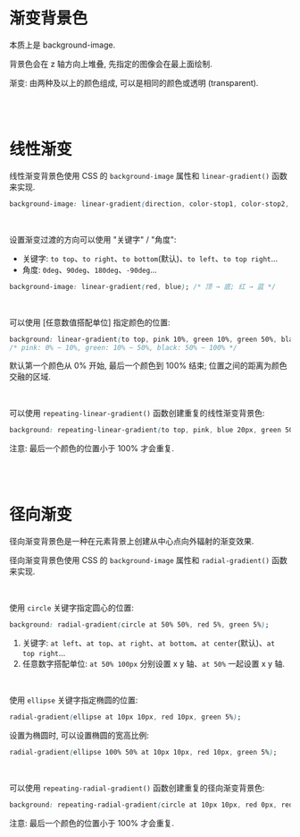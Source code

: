 # 渐变背景色

本质上是 background-image.

背景色会在 z 轴方向上堆叠, 先指定的图像会在最上面绘制.

渐变: 由两种及以上的颜色组成, 可以是相同的颜色或透明 (transparent).

<br><br>

# 线性渐变

线性渐变背景色使用 CSS 的 `background-image` 属性和 `linear-gradient()` 函数来实现.

```css
background-image: linear-gradient(direction, color-stop1, color-stop2, ...);
```

<br>

设置渐变过渡的方向可以使用 "关键字" / "角度":

-   关键字: `to top`、`to right`、`to bottom`(默认)、`to left`、`to top right`...
-   角度: `0deg`、`90deg`、`180deg`、`-90deg`...

```css
background-image: linear-gradient(red, blue); /* 顶 → 底; 红 → 蓝 */
```

<br>

可以使用 [任意数值搭配单位] 指定颜色的位置:

```css
background: linear-gradient(to top, pink 10%, green 10%, green 50%, black 50%);
/* pink: 0% ~ 10%, green: 10% ~ 50%, black: 50% ~ 100% */
```

默认第一个颜色从 0% 开始, 最后一个颜色到 100% 结束; 位置之间的距离为颜色交融的区域.

<br>

可以使用 `repeating-linear-gradient()` 函数创建重复的线性渐变背景色:

```css
background: repeating-linear-gradient(to top, pink, blue 20px, green 50%);
```

注意: 最后一个颜色的位置小于 100% 才会重复.

<br><br>

# 径向渐变

径向渐变背景色是一种在元素背景上创建从中心点向外辐射的渐变效果.

径向渐变背景色使用 CSS 的 `background-image` 属性和 `radial-gradient()` 函数来实现.

<br>

使用 `circle` 关键字指定圆心的位置:

```css
background: radial-gradient(circle at 50% 50%, red 5%, green 5%);
```

1. 关键字: `at left`、`at top`、`at right`、`at bottom`、`at center`(默认)、`at top right`...
2. 任意数字搭配单位: `at 50% 100px` 分别设置 x y 轴、`at 50%` 一起设置 x y 轴.

<br>

使用 `ellipse` 关键字指定椭圆的位置:

```css
radial-gradient(ellipse at 10px 10px, red 10px, green 5%);
```

设置为椭圆时, 可以设置椭圆的宽高比例:

```css
radial-gradient(ellipse 100% 50% at 10px 10px, red 10px, green 5%);
```

<br>

可以使用 `repeating-radial-gradient()` 函数创建重复的径向渐变背景色:

```css
background: repeating-radial-gradient(circle at 10px 10px, red 0px, red 10px, green 10px, green 20px);
```

注意: 最后一个颜色的位置小于 100% 才会重复.

<br>
